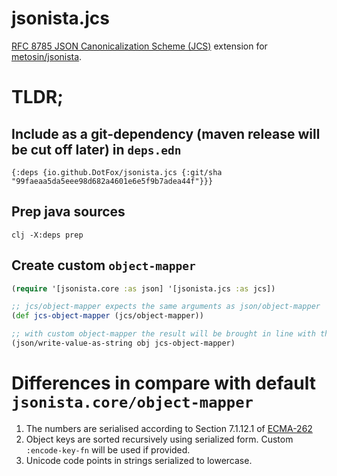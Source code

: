 # jsonista.jcs

[RFC 8785 JSON Canonicalization Scheme (JCS)](https://www.rfc-editor.org/rfc/rfc8785) extension for [metosin/jsonista](https://github.com/metosin/jsonista).

# TLDR;

## Include as a git-dependency (maven release will be cut off later) in `deps.edn`

``` edn
{:deps {io.github.DotFox/jsonista.jcs {:git/sha "99faeaa5da5eee98d682a4601e6e5f9b7adea44f"}}}
```

## Prep java sources

``` shell
clj -X:deps prep
```

## Create custom `object-mapper`

``` clojure
(require '[jsonista.core :as json] '[jsonista.jcs :as jcs])

;; jcs/object-mapper expects the same arguments as json/object-mapper
(def jcs-object-mapper (jcs/object-mapper))

;; with custom object-mapper the result will be brought in line with the RFC 8785
(json/write-value-as-string obj jcs-object-mapper)
```

# Differences in compare with default `jsonista.core/object-mapper`

1. The numbers are serialised according to Section 7.1.12.1 of [ECMA-262](https://www.rfc-editor.org/rfc/rfc8785#ECMA-262)
2. Object keys are sorted recursively using serialized form. Custom `:encode-key-fn` will be used if provided.
3. Unicode code points in strings serialized to lowercase.

